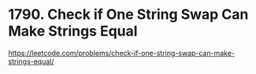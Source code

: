 # 1790. Check if One String Swap Can Make Strings Equal






https://leetcode.com/problems/check-if-one-string-swap-can-make-strings-equal/